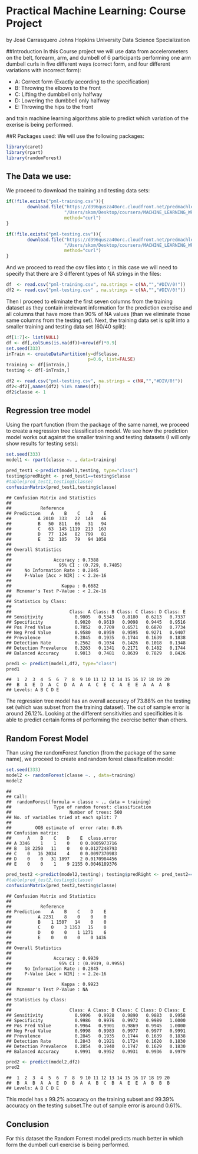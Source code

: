 # Practical Machine Learning: Course Project
by José Carrasquero
Johns Hopkins University Data Science Specialization

##Introduction
In this Course project we will use data from accelerometers on the belt, forearm, arm, and dumbell of 6 participants performing one arm dumbell curls in five different ways (correct form, and four different variations with incorrect form):

* A: Correct form (Exactly according to the specification)
* B: Throwing the elbows to the front
* C: Lifting the dumbbell only halfway
* D: Lowering the dumbbell only halfway
* E: Throwing the hips to the front

and train machine learning algorithms able to predict which variation of the exerise is being performed.

##R Packages used:
We will use the following packages:


```r
library(caret)
library(rpart)
library(randomForest)
```

## The Data we use:
We proceed to download the training and testing data sets:

```r
if(!file.exists("pml-training.csv")){
        download.file("https://d396qusza40orc.cloudfront.net/predmachlearn/pml-training.csv", 
                      "/Users/skom/Desktop/coursera/MACHINE_LEARNING_WRITEUP/pml-training.csv",
                      method="curl")
}

if(!file.exists("pml-testing.csv")){
        download.file("https://d396qusza40orc.cloudfront.net/predmachlearn/pml-testing.csv", 
                      "/Users/skom/Desktop/coursera/MACHINE_LEARNING_WRITEUP/pml-testing.csv",
                      method="curl")
}
```

And we proceed to read the csv files into r, in this case we will need to specify that there are 3 different types of NA strings in the files:

```r
df  <- read.csv("pml-training.csv", na.strings = c(NA,"","#DIV/0!"))
df2 <- read.csv("pml-testing.csv" , na.strings = c(NA,"","#DIV/0!"))
```

Then I proceed to eliminate the first seven columns from the training dataset as they contain irrelevant information for the prediction exercise and all columns that have more than 90% of NA values (than we eliminate those same columns from the testing set). Next, the training data set is split into a smaller training and testing data set (60/40 split):

```r
df[1:7]<- list(NULL)
df <- df[,colSums(is.na(df))<nrow(df)*0.9]
set.seed(333)
inTrain <- createDataPartition(y=df$classe,
                               p=0.6, list=FALSE)
training <- df[inTrain,]
testing <- df[-inTrain,]

df2 <- read.csv("pml-testing.csv", na.strings = c(NA,"","#DIV/0!"))
df2<-df2[,names(df2) %in% names(df)]
df2$classe <- 1
```

## Regression tree model
Using the rpart function (from the package of the same name), we proceed to create a regression tree classification model. We see how the prediction model works out against the smaller training and testing datasets (I will only show results for testing sets):

```r
set.seed(333)
model1 <- rpart(classe ~. , data=training)

pred_test1 <-predict(model1,testing, type="class")
testing$predRight <- pred_test1==testing$classe
#table(pred_test1,testing$classe)
confusionMatrix(pred_test1,testing$classe)
```

```
## Confusion Matrix and Statistics
## 
##           Reference
## Prediction    A    B    C    D    E
##          A 2010  333   22  149   46
##          B   50  811   66   31   94
##          C   63  145 1119  213  163
##          D   77  124   82  799   81
##          E   32  105   79   94 1058
## 
## Overall Statistics
##                                          
##                Accuracy : 0.7388         
##                  95% CI : (0.729, 0.7485)
##     No Information Rate : 0.2845         
##     P-Value [Acc > NIR] : < 2.2e-16      
##                                          
##                   Kappa : 0.6682         
##  Mcnemar's Test P-Value : < 2.2e-16      
## 
## Statistics by Class:
## 
##                      Class: A Class: B Class: C Class: D Class: E
## Sensitivity            0.9005   0.5343   0.8180   0.6213   0.7337
## Specificity            0.9020   0.9619   0.9098   0.9445   0.9516
## Pos Pred Value         0.7852   0.7709   0.6571   0.6870   0.7734
## Neg Pred Value         0.9580   0.8959   0.9595   0.9271   0.9407
## Prevalence             0.2845   0.1935   0.1744   0.1639   0.1838
## Detection Rate         0.2562   0.1034   0.1426   0.1018   0.1348
## Detection Prevalence   0.3263   0.1341   0.2171   0.1482   0.1744
## Balanced Accuracy      0.9013   0.7481   0.8639   0.7829   0.8426
```

```r
pred1 <- predict(model1,df2, type="class")
pred1
```

```
##  1  2  3  4  5  6  7  8  9 10 11 12 13 14 15 16 17 18 19 20 
##  B  A  E  D  A  C  D  A  A  A  C  E  C  A  E  E  A  A  A  B 
## Levels: A B C D E
```

The regression tree model has an overall accuracy of 73.88% on the testing set (which was subset from the training dataset). The out of sample error is around 26.12%. Looking at the different sensitivities and specificities it is able to predict certain forms of performing the exercise  better than others.

## Random Forest Model
Than using the randomForest function (from the package of the same name), we proceed to create and random forest classification model:

```r
set.seed(333)
model2 <- randomForest(classe ~. , data=training)
model2
```

```
## 
## Call:
##  randomForest(formula = classe ~ ., data = training) 
##                Type of random forest: classification
##                      Number of trees: 500
## No. of variables tried at each split: 7
## 
##         OOB estimate of  error rate: 0.8%
## Confusion matrix:
##      A    B    C    D    E  class.error
## A 3346    1    1    0    0 0.0005973716
## B   18 2250   11    0    0 0.0127248793
## C    0   16 2034    4    0 0.0097370983
## D    0    0   31 1897    2 0.0170984456
## E    0    0    1    9 2155 0.0046189376
```

```r
pred_test2 <-predict(model2,testing); testing$predRight <- pred_test2==testing$classe
#table(pred_test2,testing$classe)
confusionMatrix(pred_test2,testing$classe)
```

```
## Confusion Matrix and Statistics
## 
##           Reference
## Prediction    A    B    C    D    E
##          A 2231    8    0    0    0
##          B    1 1507   14    0    0
##          C    0    3 1353   15    0
##          D    0    0    1 1271    6
##          E    0    0    0    0 1436
## 
## Overall Statistics
##                                           
##                Accuracy : 0.9939          
##                  95% CI : (0.9919, 0.9955)
##     No Information Rate : 0.2845          
##     P-Value [Acc > NIR] : < 2.2e-16       
##                                           
##                   Kappa : 0.9923          
##  Mcnemar's Test P-Value : NA              
## 
## Statistics by Class:
## 
##                      Class: A Class: B Class: C Class: D Class: E
## Sensitivity            0.9996   0.9928   0.9890   0.9883   0.9958
## Specificity            0.9986   0.9976   0.9972   0.9989   1.0000
## Pos Pred Value         0.9964   0.9901   0.9869   0.9945   1.0000
## Neg Pred Value         0.9998   0.9983   0.9977   0.9977   0.9991
## Prevalence             0.2845   0.1935   0.1744   0.1639   0.1838
## Detection Rate         0.2843   0.1921   0.1724   0.1620   0.1830
## Detection Prevalence   0.2854   0.1940   0.1747   0.1629   0.1830
## Balanced Accuracy      0.9991   0.9952   0.9931   0.9936   0.9979
```

```r
pred2 <- predict(model2,df2)
pred2
```

```
##  1  2  3  4  5  6  7  8  9 10 11 12 13 14 15 16 17 18 19 20 
##  B  A  B  A  A  E  D  B  A  A  B  C  B  A  E  E  A  B  B  B 
## Levels: A B C D E
```

This model has a 99.2% accuracy on the training subset and 99.39% accuracy on the testing subset.The out of sample error is around 0.61%.

## Conclusion
For this dataset the Random Forrest model predicts much better in which form the dumbell curl exercise is being performed.
